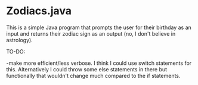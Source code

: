 # Zodiacs.java
This is a simple Java program that prompts the user for their birthday as an input and returns their zodiac sign as an output (no, I don't believe in astrology). 

TO-DO:

-make more efficient/less verbose. I think I could use switch statements for this. Alternatively I could throw some else statements in there but functionally that wouldn't change much compared to the if statements. 
